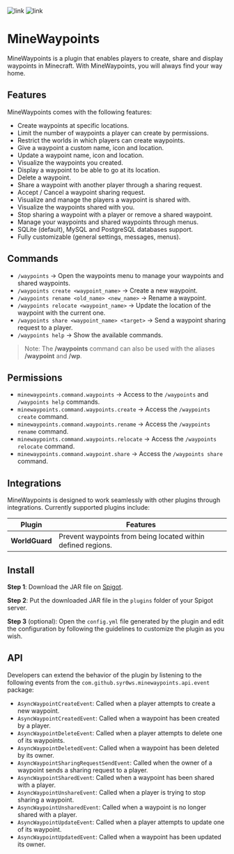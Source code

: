 ![link](https://img.shields.io/badge/API-Spigot-blue) ![link](https://img.shields.io/badge/Version-1.17+-yellow)

# MineWaypoints

MineWaypoints is a plugin that enables players to create, share and display waypoints in Minecraft. With MineWaypoints, you will
always find your way home.

## Features

MineWaypoints comes with the following features:
- Create waypoints at specific locations.
- Limit the number of waypoints a player can create by permissions.
- Restrict the worlds in which players can create waypoints.
- Give a waypoint a custom name, icon and location.
- Update a waypoint name, icon and location.
- Visualize the waypoints you created.
- Display a waypoint to be able to go at its location.
- Delete a waypoint.
- Share a waypoint with another player through a sharing request.
- Accept / Cancel a waypoint sharing request.
- Visualize and manage the players a waypoint is shared with.
- Visualize the waypoints shared with you.
- Stop sharing a waypoint with a player or remove a shared waypoint.
- Manage your waypoints and shared waypoints through menus.
- SQLite (default), MySQL and PostgreSQL databases support.
- Fully customizable (general settings, messages, menus).

## Commands

- `/waypoints` → Open the waypoints menu to manage your waypoints and shared waypoints.
- `/waypoints create <waypoint_name>` → Create a new waypoint.
- `/waypoints rename <old_name> <new_name>` → Rename a waypoint.
- `/waypoints relocate <waypoint_name>` → Update the location of the waypoint with the current one.
- `/waypoints share <waypoint_name> <target>` → Send a waypoint sharing request to a player.
- `/waypoints help` → Show the available commands.

> Note: The **/waypoints** command can also be used with the aliases **/waypoint** and **/wp**.

## Permissions

- `minewaypoints.command.waypoints` → Access to the `/waypoints` and `/waypoints help` commands.
- `minewaypoints.command.waypoints.create` → Access the `/waypoints create` command.
- `minewaypoints.command.waypoints.rename` → Access the `/waypoints rename` command.
- `minewaypoints.command.waypoints.relocate` → Access the `/waypoints relocate` command.
- `minewaypoints.command.waypoint.share` → Access the `/waypoints share` command.

## Integrations

MineWaypoints is designed to work seamlessly with other plugins through integrations. Currently supported plugins include:

| Plugin         | Features                                                     |
|----------------|--------------------------------------------------------------|
| **WorldGuard** | Prevent waypoints from being located within defined regions. |

## Install

**Step 1**: Download the JAR file on [Spigot](https://www.spigotmc.org/resources/minewaypoints-always-find-your-way-home.123628/).

**Step 2**: Put the downloaded JAR file in the `plugins` folder of your Spigot server.

**Step 3** (optional): Open the `config.yml` file generated by the plugin and edit the configuration by following
the guidelines to customize the plugin as you wish.

## API

Developers can extend the behavior of the plugin by listening to the following events from the `com.github.syr0ws.minewaypoints.api.event` package:
- `AsyncWaypointCreateEvent`: Called when a player attempts to create a new waypoint.
- `AsyncWaypointCreatedEvent`: Called when a waypoint has been created by a player.
- `AsyncWaypointDeleteEvent`: Called when a player attempts to delete one of its waypoints.
- `AsyncWaypointDeletedEvent`: Called when a waypoint has been deleted by its owner.
- `AsyncWaypointSharingRequestSendEvent`: Called when the owner of a waypoint sends a sharing request to a player.
- `AsyncWaypointSharedEvent`: Called when a waypoint has been shared with a player.
- `AsyncWaypointUnshareEvent`: Called when a player is trying to stop sharing a waypoint.
- `AsyncWaypointUnsharedEvent`: Called when a waypoint is no longer shared with a player.
- `AsyncWaypointUpdateEvent`: Called when a player attempts to update one of its waypoint.
- `AsyncWaypointUpdatedEvent`: Called when a waypoint has been updated its owner.